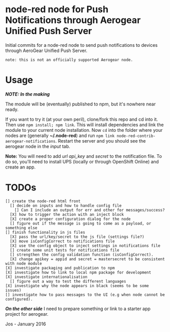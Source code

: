 # node-red node for Push Notifications through Aerogear Unified Push Server
Initial commits for a node-red node to send push notifications to devices through AeroGear Unified Push Server.

    note: this is not an officially supported Aerogear node.

# Usage
***NOTE: In the making***

The module will be (eventually) published to npm, but it's nowhere near ready.

If you want to try it (at your own peril), clone/fork this repo and cd into it.  Then use `npm install; npm link`. This will install dependencies and link the module to your current node installation. Now `cd` into the folder where your nodes are (generally **~/.node-red**) and run `npm link node-red-contrib-aerogear-notifications`. Restart the server and you should see the aerogear node in the *input* tab.


**Note:** You will need to add *url* *api_key* and *secret* to the notification file. To do so, you'll need to install UPS (locally or through OpenShift Online) and create an app.


# TODOs

    [] create the node-red html front
      [] decide on inputs and how to handle config file
        [] Can I include an output for err and other for messages/success?
      [X] how to trigger the action with an inject block
      [X] create a proper configuration dialog for the node
      [] figure out if the message is going to come as a payload, or something else
    [] finish functionality in js files
      [X] pass the url/key/secret to the js file (settings file?)
      [X] move isConfigCorrect to notifications file
      [X] use the config object to inject settings in notifications file
      [] create some unit tests for notifications file
      [] strengthen the config validation function (isConfigCorrect).
      [X] change apikey = appid and secret = mastersecret to be consistent with node module
    [X] investigate packaging and publication to npm
    [X] investigate how to link to local npm package for development
    [X] investigate internationalisation
      [] figure out a way to test the different languages
    [X] investigate why the node appears in black (seems to be some issues)
    [] investigate how to pass messages to the UI (e.g when node cannot be configured).

***On the other side*** I need to prepare something or link to a starter app project for aerogear.

Jos - January 2016
